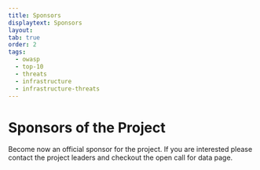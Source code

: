 ```yaml
---
title: Sponsors
displaytext: Sponsors
layout: 
tab: true
order: 2
tags:
  - owasp
  - top-10
  - threats
  - infrastructure
  - infrastructure-threats
---
```


# Sponsors of the Project

Become now an official sponsor for the project.
If you are interested please contact the project leaders and checkout the open call for data page.
